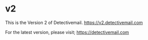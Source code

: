 # v2

This is the Version 2 of Detectivemail.
https://v2.detectivemail.com

For the latest version, please visit; https://detectivemail.com